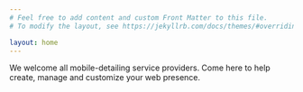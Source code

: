 ```yaml
---
# Feel free to add content and custom Front Matter to this file.
# To modify the layout, see https://jekyllrb.com/docs/themes/#overriding-theme-defaults

layout: home
---
```

We welcome all mobile-detailing service providers.  Come here to help create, manage and customize your web presence.
